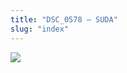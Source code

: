 ```yaml
---
title: "DSC_0578 – SUDA"
slug: "index"
---
```


[![](/wp-content/2015/05/DSC_0578-300x201.jpg)](/wp-content/2015/05/DSC_0578.jpg)